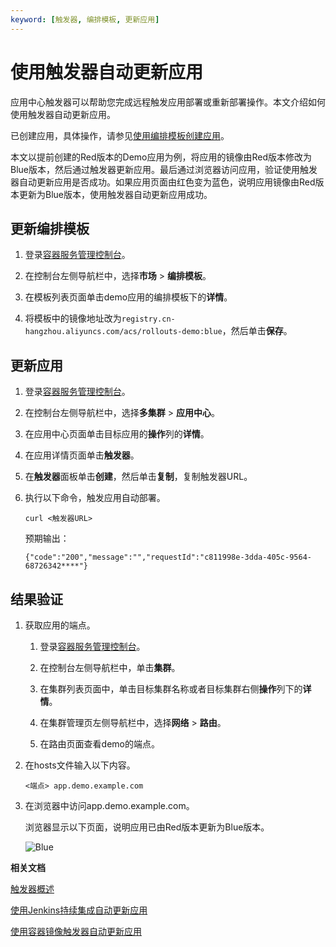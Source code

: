 ```yaml
---
keyword: [触发器, 编排模板, 更新应用]
---
```


# 使用触发器自动更新应用

应用中心触发器可以帮助您完成远程触发应用部署或重新部署操作。本文介绍如何使用触发器自动更新应用。

已创建应用，具体操作，请参见[使用编排模板创建应用](/intl.zh-CN/Kubernetes集群用户指南/应用中心/应用管理/使用编排模板创建应用.md)。

本文以提前创建的Red版本的Demo应用为例，将应用的镜像由Red版本修改为Blue版本，然后通过触发器更新应用。最后通过浏览器访问应用，验证使用触发器自动更新应用是否成功。如果应用页面由红色变为蓝色，说明应用镜像由Red版本更新为Blue版本，使用触发器自动更新应用成功。

## 更新编排模板

1.  登录[容器服务管理控制台](https://cs.console.aliyun.com)。

2.  在控制台左侧导航栏中，选择**市场** \> **编排模板**。

3.  在模板列表页面单击demo应用的编排模板下的**详情**。

4.  将模板中的镜像地址改为`registry.cn-hangzhou.aliyuncs.com/acs/rollouts-demo:blue`，然后单击**保存**。


## 更新应用

1.  登录[容器服务管理控制台](https://cs.console.aliyun.com)。

2.  在控制台左侧导航栏中，选择**多集群** \> **应用中心**。

3.  在应用中心页面单击目标应用的**操作**列的**详情**。

4.  在应用详情页面单击**触发器**。

5.  在**触发器**面板单击**创建**，然后单击**复制**，复制触发器URL。

6.  执行以下命令，触发应用自动部署。

    ```
    curl <触发器URL>
    ```

    预期输出：

    ```
    {"code":"200","message":"","requestId":"c811998e-3dda-405c-9564-68726342****"}
    ```


## 结果验证

1.  获取应用的端点。

    1.  登录[容器服务管理控制台](https://cs.console.aliyun.com)。

    2.  在控制台左侧导航栏中，单击**集群**。

    3.  在集群列表页面中，单击目标集群名称或者目标集群右侧**操作**列下的**详情**。

    4.  在集群管理页左侧导航栏中，选择**网络** \> **路由**。

    5.  在路由页面查看demo的端点。

2.  在hosts文件输入以下内容。

    ```
    <端点> app.demo.example.com 
    ```

3.  在浏览器中访问app.demo.example.com。

    浏览器显示以下页面，说明应用已由Red版本更新为Blue版本。

    ![Blue](https://static-aliyun-doc.oss-accelerate.aliyuncs.com/assets/img/zh-CN/3377548161/p264043.png)


**相关文档**  


[触发器概述](/intl.zh-CN/Kubernetes集群用户指南/应用中心/触发器/触发器概述.md)

[使用Jenkins持续集成自动更新应用]()

[使用容器镜像触发器自动更新应用]()

